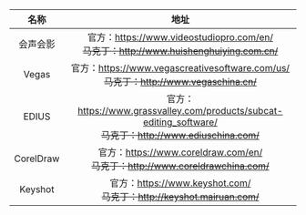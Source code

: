 | 名称 | 地址 |
| :---: | :---: |
| 会声会影 | 官方：https://www.videostudiopro.com/en/<br />~~马克丁：http://www.huishenghuiying.com.cn/~~ |
| Vegas | 官方：https://www.vegascreativesoftware.com/us/<br />~~马克丁：http://www.vegaschina.cn/~~ |
| EDIUS | 官方：https://www.grassvalley.com/products/subcat-editing_software/<br />~~马克丁：http://www.ediuschina.com/~~ |
| CorelDraw | 官方：https://www.coreldraw.com/en/<br />~~马克丁：http://www.coreldrawchina.com/~~ |
| Keyshot | 官方：https://www.keyshot.com/<br />~~马克丁：http://keyshot.mairuan.com/~~ |
